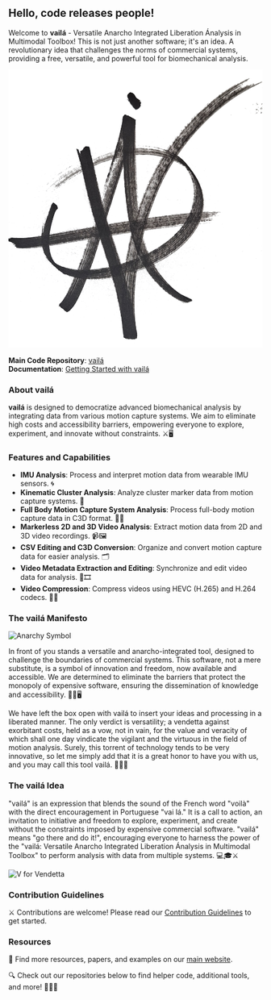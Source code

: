 ## Hello, code releases people!

Welcome to **vailá** - Versatile Anarcho Integrated Liberation Ánalysis in Multimodal Toolbox! This is not just another software; it's an idea. A revolutionary idea that challenges the norms of commercial systems, providing a free, versatile, and powerful tool for biomechanical analysis.

![vailá Logo](vaila.png)

**Main Code Repository**: [vailá](https://github.com/your-repo/vaila)  
**Documentation**: [Getting Started with vailá](https://github.com/your-repo/vaila/docs)

### About vailá

**vailá** is designed to democratize advanced biomechanical analysis by integrating data from various motion capture systems. We aim to eliminate high costs and accessibility barriers, empowering everyone to explore, experiment, and innovate without constraints. ⚔️🖥️

### Features and Capabilities

- **IMU Analysis**: Process and interpret motion data from wearable IMU sensors. 🌀
- **Kinematic Cluster Analysis**: Analyze cluster marker data from motion capture systems. 🎯
- **Full Body Motion Capture System Analysis**: Process full-body motion capture data in C3D format. 🕺💃
- **Markerless 2D and 3D Video Analysis**: Extract motion data from 2D and 3D video recordings. 📹🖼️
- **CSV Editing and C3D Conversion**: Organize and convert motion capture data for easier analysis. 🗂️
- **Video Metadata Extraction and Editing**: Synchronize and edit video data for analysis. 📝🎞️
- **Video Compression**: Compress videos using HEVC (H.265) and H.264 codecs. 🔄📼

### The vailá Manifesto

![Anarchy Symbol](https://github.com/your-repo/vaila/raw/main/docs/images/anarchy.png)

In front of you stands a versatile and anarcho-integrated tool, designed to challenge the boundaries of commercial systems. This software, not a mere substitute, is a symbol of innovation and freedom, now available and accessible. We are determined to eliminate the barriers that protect the monopoly of expensive software, ensuring the dissemination of knowledge and accessibility. 🏴‍☠️🖥️

We have left the box open with vailá to insert your ideas and processing in a liberated manner. The only verdict is versatility; a vendetta against exorbitant costs, held as a vow, not in vain, for the value and veracity of which shall one day vindicate the vigilant and the virtuous in the field of motion analysis. Surely, this torrent of technology tends to be very innovative, so let me simply add that it is a great honor to have you with us, and you may call this tool vailá. 🏴‍☠️💡

### The vailá Idea

"vailá" is an expression that blends the sound of the French word "voilà" with the direct encouragement in Portuguese "vai lá." It is a call to action, an invitation to initiative and freedom to explore, experiment, and create without the constraints imposed by expensive commercial software. "vailá" means "go there and do it!", encouraging everyone to harness the power of the "vailá: Versatile Anarcho Integrated Liberation Ánalysis in Multimodal Toolbox" to perform analysis with data from multiple systems. 💻🎓⚔️

![V for Vendetta](https://github.com/your-repo/vaila/raw/main/docs/images/vendetta.png)

### Contribution Guidelines

⚔️ Contributions are welcome! Please read our [Contribution Guidelines](https://github.com/your-repo/vaila/CONTRIBUTING.md) to get started.

### Resources

📜 Find more resources, papers, and examples on our [main website](https://vaila-multimodaltoolbox.org).

🔍 Check out our repositories below to find helper code, additional tools, and more! 🏴‍☠️🔧
